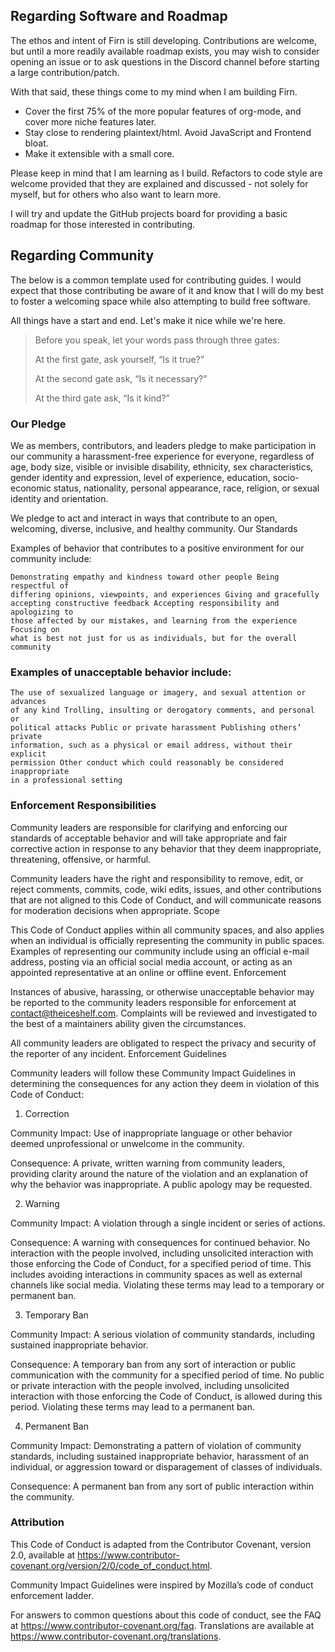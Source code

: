 ## Regarding Software and Roadmap

The ethos and intent of Firn is still developing. Contributions are welcome, but
until a more readily available roadmap exists, you may wish to consider opening
an issue or to ask questions in the Discord channel before starting a large
contribution/patch.

With that said, these things come to my mind when I am building Firn.

- Cover the first 75% of the more popular features of org-mode, and cover more
  niche features later.
- Stay close to rendering plaintext/html. Avoid JavaScript and Frontend bloat.
- Make it extensible with a small core.

Please keep in mind that I am learning as I build. Refactors to code style
are welcome provided that they are explained and discussed - not solely for
myself, but for others who also want to learn more.

I will try and update the GitHub projects board for providing a basic roadmap
for those interested in contributing.

## Regarding Community 

The below is a common template used for contributing guides. I would expect that
those contributing be aware of it and know that I will do my best to foster
a welcoming space while also attempting to build free software.

All things have a start and end. Let's make it nice while we're here. 

> Before you speak, let your words pass through three gates:
>
> At the first gate, ask yourself, “Is it true?” 
> 
> At the second gate ask, “Is it necessary?” 
>
> At the third gate ask, “Is it kind?”

### Our Pledge

We as members, contributors, and leaders pledge to make participation in our
community a harassment-free experience for everyone, regardless of age, body
size, visible or invisible disability, ethnicity, sex characteristics, gender
identity and expression, level of experience, education, socio-economic status,
nationality, personal appearance, race, religion, or sexual identity and
orientation.

We pledge to act and interact in ways that contribute to an open, welcoming,
diverse, inclusive, and healthy community. Our Standards

Examples of behavior that contributes to a positive environment for our
community include:

    Demonstrating empathy and kindness toward other people Being respectful of
    differing opinions, viewpoints, and experiences Giving and gracefully
    accepting constructive feedback Accepting responsibility and apologizing to
    those affected by our mistakes, and learning from the experience Focusing on
    what is best not just for us as individuals, but for the overall community

### Examples of unacceptable behavior include:

    The use of sexualized language or imagery, and sexual attention or advances
    of any kind Trolling, insulting or derogatory comments, and personal or
    political attacks Public or private harassment Publishing others’ private
    information, such as a physical or email address, without their explicit
    permission Other conduct which could reasonably be considered inappropriate
    in a professional setting

### Enforcement Responsibilities

Community leaders are responsible for clarifying and enforcing our standards of
acceptable behavior and will take appropriate and fair corrective action in
response to any behavior that they deem inappropriate, threatening, offensive,
or harmful.

Community leaders have the right and responsibility to remove, edit, or reject
comments, commits, code, wiki edits, issues, and other contributions that are
not aligned to this Code of Conduct, and will communicate reasons for moderation
decisions when appropriate. Scope

This Code of Conduct applies within all community spaces, and also applies when
an individual is officially representing the community in public spaces.
Examples of representing our community include using an official e-mail address,
posting via an official social media account, or acting as an appointed
representative at an online or offline event. Enforcement

Instances of abusive, harassing, or otherwise unacceptable behavior may be
reported to the community leaders responsible for enforcement at
contact@theiceshelf.com. Complaints will be reviewed and investigated to the
best of a maintainers ability given the circumstances.

All community leaders are obligated to respect the privacy and security of the
reporter of any incident. Enforcement Guidelines

Community leaders will follow these Community Impact Guidelines in determining
the consequences for any action they deem in violation of this Code of Conduct:

1. Correction

Community Impact: Use of inappropriate language or other behavior deemed
unprofessional or unwelcome in the community.

Consequence: A private, written warning from community leaders, providing
clarity around the nature of the violation and an explanation of why the
behavior was inappropriate. A public apology may be requested. 

2. Warning

Community Impact: A violation through a single incident or series of actions.

Consequence: A warning with consequences for continued behavior. No interaction
with the people involved, including unsolicited interaction with those enforcing
the Code of Conduct, for a specified period of time. This includes avoiding
interactions in community spaces as well as external channels like social media.
Violating these terms may lead to a temporary or permanent ban.

3. Temporary Ban

Community Impact: A serious violation of community standards, including
sustained inappropriate behavior.

Consequence: A temporary ban from any sort of interaction or public
communication with the community for a specified period of time. No public or
private interaction with the people involved, including unsolicited interaction
with those enforcing the Code of Conduct, is allowed during this period.
Violating these terms may lead to a permanent ban. 

4. Permanent Ban

Community Impact: Demonstrating a pattern of violation of community standards,
including sustained inappropriate behavior, harassment of an individual, or
aggression toward or disparagement of classes of individuals.

Consequence: A permanent ban from any sort of public interaction within the
community. 

### Attribution

This Code of Conduct is adapted from the Contributor Covenant, version 2.0,
available at
https://www.contributor-covenant.org/version/2/0/code_of_conduct.html.

Community Impact Guidelines were inspired by Mozilla’s code of conduct
enforcement ladder.

For answers to common questions about this code of conduct, see the FAQ at
https://www.contributor-covenant.org/faq. Translations are available at
https://www.contributor-covenant.org/translations.
